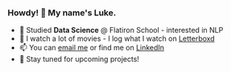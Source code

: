 ### Howdy! 🤠 My name's Luke.

<!--
**toastdeini/toastdeini** is a ✨ _special_ ✨ repository because its `README.md` (this file) appears on your GitHub profile.
-->

- 🌱 Studied **Data Science** @ Flatiron School - interested in NLP
- 🎥 I watch a lot of movies - I log what I watch on [Letterboxd](https://letterboxd.com/bellyaches/)
- 📫 You can [email me](mailto:lhdowker@gmail.com) or find me on [LinkedIn](https://www.linkedin.com/in/luke-dowker/)
- 👀 Stay tuned for upcoming projects!
